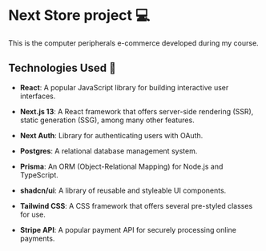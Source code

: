 # Next Store project 💻

This is the computer peripherals e-commerce developed during my course.

## Technologies Used 🚀

- **React**: A popular JavaScript library for building interactive user interfaces.

- **Next.js 13**: A React framework that offers server-side rendering (SSR), static generation (SSG), among many other features.

- **Next Auth**: Library for authenticating users with OAuth.

- **Postgres**: A relational database management system.

- **Prisma**: An ORM (Object-Relational Mapping) for Node.js and TypeScript.

- **shadcn/ui**: A library of reusable and styleable UI components.

- **Tailwind CSS**: A CSS framework that offers several pre-styled classes for use.

- **Stripe API**: A popular payment API for securely processing online payments.
